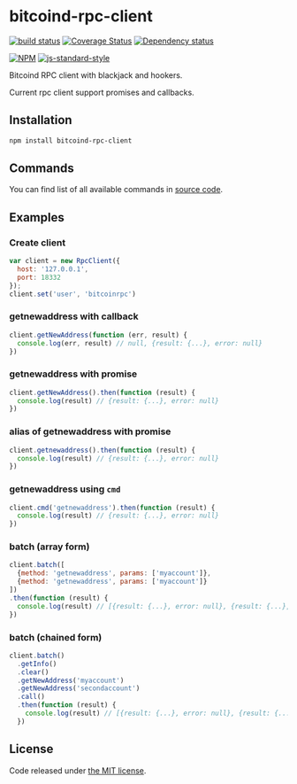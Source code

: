 # bitcoind-rpc-client

[![build status](https://img.shields.io/travis/fanatid/bitcoind-rpc-client.svg?branch=master&style=flat-square)](http://travis-ci.org/fanatid/bitcoind-rpc-client)
[![Coverage Status](https://img.shields.io/coveralls/fanatid/bitcoind-rpc-client.svg?style=flat-square)](https://coveralls.io/r/fanatid/bitcoind-rpc-client)
[![Dependency status](https://img.shields.io/david/fanatid/bitcoind-rpc-client.svg?style=flat-square)](https://david-dm.org/fanatid/bitcoind-rpc-client#info=dependencies)

[![NPM](https://nodei.co/npm/bitcoind-rpc-client.png)](https://www.npmjs.com/package/bitcoind-rpc-client)
[![js-standard-style](https://cdn.rawgit.com/feross/standard/master/badge.svg)](https://github.com/feross/standard)

Bitcoind RPC client with blackjack and hookers.

Current rpc client support promises and callbacks.

## Installation

```bash
npm install bitcoind-rpc-client
```

## Commands

You can find list of all available commands in [source code](blob/master/src/methods.js).

## Examples

### Create client

```js
var client = new RpcClient({
  host: '127.0.0.1',
  port: 18332
});
client.set('user', 'bitcoinrpc')
```

### getnewaddress with callback

```js
client.getNewAddress(function (err, result) {
  console.log(err, result) // null, {result: {...}, error: null}
})
```

### getnewaddress with promise

```js
client.getNewAddress().then(function (result) {
  console.log(result) // {result: {...}, error: null}
})
```

### alias of getnewaddress with promise

```js
client.getnewaddress().then(function (result) {
  console.log(result) // {result: {...}, error: null}
})
```

### getnewaddress using `cmd`

```js
client.cmd('getnewaddress').then(function (result) {
  console.log(result) // {result: {...}, error: null}
})
```

### batch (array form)

```js
client.batch([
  {method: 'getnewaddress', params: ['myaccount']},
  {method: 'getnewaddress', params: ['myaccount']}
])
.then(function (result) {
  console.log(result) // [{result: {...}, error: null}, {result: {...}, error: null}]
})
```

### batch (chained form)

```js
client.batch()
  .getInfo()
  .clear()
  .getNewAddress('myaccount')
  .getNewAddress('secondaccount')
  .call()
  .then(function (result) {
    console.log(result) // [{result: {...}, error: null}, {result: {...}, error: null}]
  })
```

## License

Code released under [the MIT license](LICENSE).
